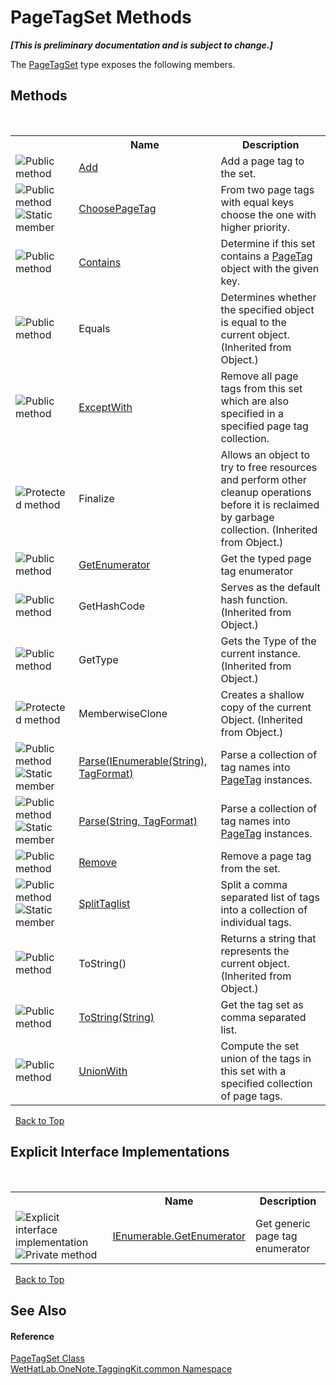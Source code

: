 # PageTagSet Methods
 _**\[This is preliminary documentation and is subject to change.\]**_

The <a href="554491c7-28c3-9873-8c41-84e47e982ada.md">PageTagSet</a> type exposes the following members.


## Methods
&nbsp;<table><tr><th></th><th>Name</th><th>Description</th></tr><tr><td>![Public method](media/pubmethod.gif "Public method")</td><td><a href="3be8bc12-8b70-09d0-030e-51ccb98b7c11.md">Add</a></td><td>
Add a page tag to the set.</td></tr><tr><td>![Public method](media/pubmethod.gif "Public method")![Static member](media/static.gif "Static member")</td><td><a href="4cbe9176-e40e-6f49-9ecf-7a42e1dfb7a0.md">ChoosePageTag</a></td><td>
From two page tags with equal keys choose the one with higher priority.</td></tr><tr><td>![Public method](media/pubmethod.gif "Public method")</td><td><a href="53db310e-e59f-dbc0-6202-c07a69bc7d53.md">Contains</a></td><td>
Determine if this set contains a <a href="81c6e496-d51e-9c76-3ed6-ab5e11c9381c.md">PageTag</a> object with the given key.</td></tr><tr><td>![Public method](media/pubmethod.gif "Public method")</td><td>Equals</td><td>
Determines whether the specified object is equal to the current object.
 (Inherited from Object.)</td></tr><tr><td>![Public method](media/pubmethod.gif "Public method")</td><td><a href="6d8a7e83-bc94-a0d8-9adf-b94bd3050831.md">ExceptWith</a></td><td>
Remove all page tags from this set which are also specified in a specified page tag collection.</td></tr><tr><td>![Protected method](media/protmethod.gif "Protected method")</td><td>Finalize</td><td>
Allows an object to try to free resources and perform other cleanup operations before it is reclaimed by garbage collection.
 (Inherited from Object.)</td></tr><tr><td>![Public method](media/pubmethod.gif "Public method")</td><td><a href="2d611f2b-e0cc-2709-e94b-1c80c39d8bee.md">GetEnumerator</a></td><td>
Get the typed page tag enumerator</td></tr><tr><td>![Public method](media/pubmethod.gif "Public method")</td><td>GetHashCode</td><td>
Serves as the default hash function.
 (Inherited from Object.)</td></tr><tr><td>![Public method](media/pubmethod.gif "Public method")</td><td>GetType</td><td>
Gets the Type of the current instance.
 (Inherited from Object.)</td></tr><tr><td>![Protected method](media/protmethod.gif "Protected method")</td><td>MemberwiseClone</td><td>
Creates a shallow copy of the current Object.
 (Inherited from Object.)</td></tr><tr><td>![Public method](media/pubmethod.gif "Public method")![Static member](media/static.gif "Static member")</td><td><a href="f9fef293-7c97-9ec1-0149-d1741db9ffc8.md">Parse(IEnumerable(String), TagFormat)</a></td><td>
Parse a collection of tag names into <a href="81c6e496-d51e-9c76-3ed6-ab5e11c9381c.md">PageTag</a> instances.</td></tr><tr><td>![Public method](media/pubmethod.gif "Public method")![Static member](media/static.gif "Static member")</td><td><a href="0ca85a81-e0f1-87a2-5eab-f4c7bef2e42a.md">Parse(String, TagFormat)</a></td><td>
Parse a collection of tag names into <a href="81c6e496-d51e-9c76-3ed6-ab5e11c9381c.md">PageTag</a> instances.</td></tr><tr><td>![Public method](media/pubmethod.gif "Public method")</td><td><a href="f9b57e37-730d-86ab-2a61-441162e96bb0.md">Remove</a></td><td>
Remove a page tag from the set.</td></tr><tr><td>![Public method](media/pubmethod.gif "Public method")![Static member](media/static.gif "Static member")</td><td><a href="9800b15c-d713-97ba-5dba-ebfc4fa39f0d.md">SplitTaglist</a></td><td>
Split a comma separated list of tags into a collection of individual tags.</td></tr><tr><td>![Public method](media/pubmethod.gif "Public method")</td><td>ToString()</td><td>
Returns a string that represents the current object.
 (Inherited from Object.)</td></tr><tr><td>![Public method](media/pubmethod.gif "Public method")</td><td><a href="586c86f0-5658-075b-8053-cba2166bc170.md">ToString(String)</a></td><td>
Get the tag set as comma separated list.</td></tr><tr><td>![Public method](media/pubmethod.gif "Public method")</td><td><a href="da707a17-6d22-3b2c-2b60-c37250bc8397.md">UnionWith</a></td><td>
Compute the set union of the tags in this set with a specified collection of page tags.</td></tr></table>&nbsp;
<a href="#pagetagset-methods">Back to Top</a>

## Explicit Interface Implementations
&nbsp;<table><tr><th></th><th>Name</th><th>Description</th></tr><tr><td>![Explicit interface implementation](media/pubinterface.gif "Explicit interface implementation")![Private method](media/privmethod.gif "Private method")</td><td><a href="0dea0441-ed47-0285-7494-319ae3bc0d74.md">IEnumerable.GetEnumerator</a></td><td>
Get generic page tag enumerator</td></tr></table>&nbsp;
<a href="#pagetagset-methods">Back to Top</a>

## See Also


#### Reference
<a href="554491c7-28c3-9873-8c41-84e47e982ada.md">PageTagSet Class</a><br /><a href="bcdbab9c-63d1-48a4-6937-af53fb8d9a55.md">WetHatLab.OneNote.TaggingKit.common Namespace</a><br />
